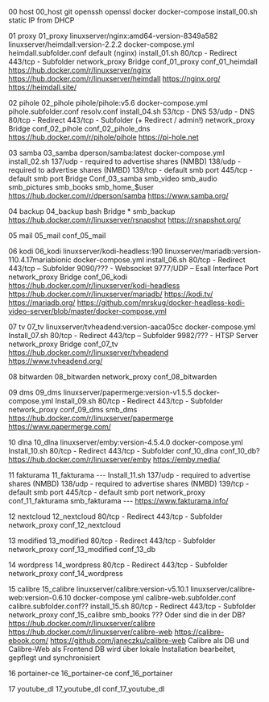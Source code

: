 00	host	00_host	git openssh openssl docker docker-compose	install_00.sh		static IP from DHCP  	
  
01	proxy	01_proxy	linuxserver/nginx:amd64-version-8349a582 linuxserver/heimdall:version-2.2.2	docker-compose.yml heimdall.subfolder.conf default (nginx) install_01.sh	80/tcp - Redirect 443/tcp - Subfolder	network_proxy Bridge	conf_01_proxy conf_01_heimdall	https://hub.docker.com/r/linuxserver/nginx https://hub.docker.com/r/linuxserver/heimdall	https://nginx.org/ https://heimdall.site/	  
  
02	pihole	02_pihole	pihole/pihole:v5.6	docker-compose.yml pihole.subfolder.conf resolv.conf install_04.sh	53/tcp - DNS 53/udp - DNS 80/tcp - Redirect 443/tcp - Subfolder (+ Redirect / admin!)	network_proxy Bridge	conf_02_pihole conf_02_pihole_dns	https://hub.docker.com/r/pihole/pihole	https://pi-hole.net	  
  
03	samba	03_samba	dperson/samba:latest	docker-compose.yml install_02.sh	137/udp - required to advertise shares (NMBD) 138/udp - required to advertise shares (NMBD) 139/tcp  - default smb port 445/tcp  - default smb port	Bridge	Conf_03_samba smb_video smb_audio smb_pictures smb_books smb_home_$user	 https://hub.docker.com/r/dperson/samba	https://www.samba.org/	 
  
04	backup	04_backup			bash	Bridge	* smb_backup	https://hub.docker.com/r/linuxserver/rsnapshot	https://rsnapshot.org/	 
  
05	mail	05_mail					conf_05_mail			
  
06	kodi	06_kodi	linuxserver/kodi-headless:190 Iinuxserver/mariadb:version-110.4.17mariabionic	docker-compose.yml install_06.sh 	80/tcp - Redirect 443/tcp – Subfolder 9090/??? - Websocket 9777/UDP – Esall Interface Port	network_proxy Bridge	conf_06_kodi	https://hub.docker.com/r/linuxserver/kodi-headless https://hub.docker.com/r/linuxserver/mariadb/	https://kodi.tv/ https://mariadb.org/	https://github.com/mrskug/docker-headless-kodi-video-server/blob/master/docker-compose.yml  
  
07	tv	07_tv	linuxserver/tvheadend:version-aaca05cc	docker-compose.yml Install_07.sh 	80/tcp - Redirect 443/tcp – Subfolder 9982/??? - HTSP Server	network_proxy Bridge	conf_07_tv	https://hub.docker.com/r/linuxserver/tvheadend	https://www.tvheadend.org/	
  
08	bitwarden	08_bitwarden				network_proxy	conf_08_bitwarden			
  
09	dms	09_dms	linuxserver/papermerge:version-v1.5.5	docker-compose.yml Install_09.sh 	80/tcp - Redirect 443/tcp - Subfolder	network_proxy	conf_09_dms smb_dms	https://hub.docker.com/r/linuxserver/papermerge	https://www.papermerge.com/	  
  
10	dlna	10_dlna	linuxserver/emby:version-4.5.4.0	docker-compose.yml Install_10.sh 	80/tcp - Redirect 443/tcp - Subfolder		conf_10_dlna conf_10_db?	https://hub.docker.com/r/linuxserver/emby	https://emby.media/	  
  
11	fakturama	11_fakturama	---	Install_11.sh	137/udp - required to advertise shares (NMBD) 138/udp - required to advertise shares (NMBD) 139/tcp  - default smb port 445/tcp  - default smb port	network_proxy	conf_11_fakturama smb_fakturama	---	https://www.fakturama.info/	  
   
12	nextcloud	12_nextcloud			80/tcp - Redirect 443/tcp - Subfolder	network_proxy	conf_12_nextcloud	 		 
   
13	modified	13_modified			80/tcp - Redirect 443/tcp - Subfolder	network_proxy	conf_13_modified conf_13_db	  
   
14	wordpress	14_wordpress			80/tcp - Redirect 443/tcp - Subfolder	network_proxy	conf_14_wordpress			 
   
15	calibre	15_calibre	linuxserver/calibre:version-v5.10.1 linuxserver/calibre-web:version-0.6.10	docker-compose.yml calibre-web.subfolder.conf calibre.subfolder.conf?? install_15.sh	80/tcp - Redirect 443/tcp - Subfolder	network_proxy	conf_15_calibre smb_books ??? Oder sind die in der DB?	https://hub.docker.com/r/linuxserver/calibre https://hub.docker.com/r/linuxserver/calibre-web	https://calibre-ebook.com/  https://github.com/janeczku/calibre-web	Calibre als DB und Calibre-Web als Frontend DB wird über lokale Installation bearbeitet, gepflegt und synchronisiert  
  
16	portainer-ce	16_portainer-ce					conf_16_portainer			
   
17	youtube_dl	17_youtube_dl					conf_17_youtube_dl			

